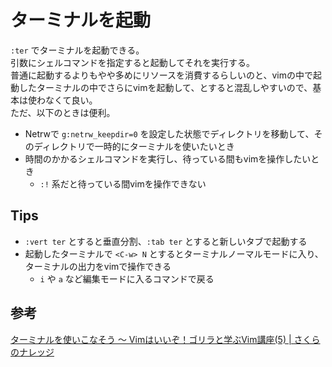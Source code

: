 # ターミナルを起動

`:ter` でターミナルを起動できる。  
引数にシェルコマンドを指定すると起動してそれを実行する。  
普通に起動するよりもやや多めにリソースを消費するらしいのと、vimの中で起動したターミナルの中でさらにvimを起動して、とすると混乱しやすいので、基本は使わなくて良い。  
ただ、以下のときは便利。

- Netrwで `g:netrw_keepdir=0` を設定した状態でディレクトリを移動して、そのディレクトリで一時的にターミナルを使いたいとき
- 時間のかかるシェルコマンドを実行し、待っている間もvimを操作したいとき
    - `:!` 系だと待っている間vimを操作できない


## Tips

- `:vert ter` とすると垂直分割、`:tab ter` とすると新しいタブで起動する
- 起動したターミナルで `<C-w> N` とするとターミナルノーマルモードに入り、ターミナルの出力をvimで操作できる
    - `i` や `a` など編集モードに入るコマンドで戻る


## 参考

[ターミナルを使いこなそう 〜 Vimはいいぞ！ゴリラと学ぶVim講座(5) | さくらのナレッジ](https://knowledge.sakura.ad.jp/23018/)
